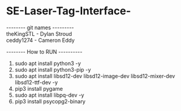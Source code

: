 # SE-Laser-Tag-Interface-

-------- git names --------- <br>
theKingSTL - Dylan Stroud <br>
ceddy1274  - Cameron Eddy <br>

-------- How to RUN ---------- <br>
1) sudo apt install python3 -y<br>
2) sudo apt install python3-pip -y<br>
3) sudo apt install libsd12-dev libsd12-image-dev libsd12-mixer-dev libsd12-ttf-dev -y<br>
4) pip3 install pygame<br>
5) sudo apt install libpq-dev -y<br>
6) pip3 install psycopg2-binary<br>


